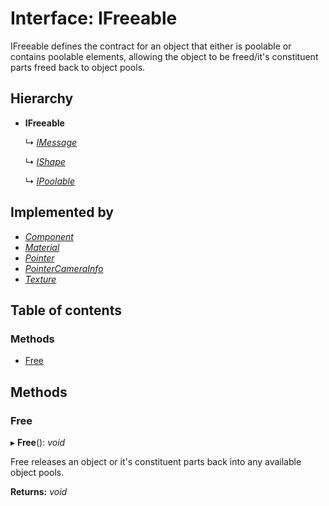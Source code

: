 # Interface: IFreeable

IFreeable defines the contract for an object that either is poolable or contains poolable elements, allowing the
object to be freed/it's constituent parts freed back to object pools.

## Hierarchy

* **IFreeable**

  ↳ [*IMessage*](imessage.md)

  ↳ [*IShape*](ishape.md)

  ↳ [*IPoolable*](ipoolable.md)

## Implemented by

* [*Component*](../classes/component.md)
* [*Material*](../classes/material.md)
* [*Pointer*](../classes/pointer.md)
* [*PointerCameraInfo*](../classes/pointercamerainfo.md)
* [*Texture*](../classes/texture.md)

## Table of contents

### Methods

- [Free](ifreeable.md#free)

## Methods

### Free

▸ **Free**(): *void*

Free releases an object or it's constituent parts back into any available object pools.

**Returns:** *void*
